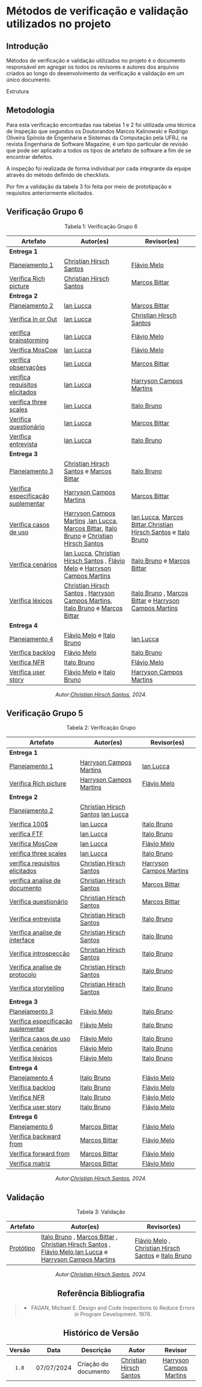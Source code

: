 # Métodos de verificação e validação utilizados no projeto

## Introdução

Métodos de verificação e validação utilizados no projeto é o documento responsável em agregar os todos os revisores e autores dos arquivos criados ao longo do desenvolvimento da verificação e validação em um único documento.

Estrutura

## Metodologia

Para esta verificação encontradas nas tabelas 1 e 2 foi utilizada uma técnica de Inspeção que segundos os Doutorandos Marcos Kalinowski e Rodrigo Oliveira Spínola de Engenharia e Sistemas da Computação pela UFRJ, na revista Engenharia de Software Magazine, é um tipo particular de revisão que pode ser aplicado a todos os tipos de artefato de software a fim de se encontrar defeitos.

A inspeção foi realizada de forma individual por cada integrante da equipe através do método definido de checklists.

Por fim a validação da tabela 3 foi feita por meio de prototipação e requisitos anteriormente elicitados.



## Verificação Grupo 6

<center>
Tabela 1: Verificação Grupo 6
  
| Artefato           | Autor(es)        | Revisor(es)       |
|--------------------|------------------|-------------------|
| **Entrega 1**       |     |     |
| [Planejamento 1](https://requisitos-de-software.github.io/2024.1-Sinesp_Cidadao/Verificacao/Grupo6/entrega1/planejamento_entr_1/) | [Christian Hirsch Santos](https://github.com/crstyhs)    |[Flávio Melo](https://github.com/flavioovatsug)         |
| [Verifica Rich picture](https://requisitos-de-software.github.io/2024.1-Sinesp_Cidadao/Verificacao/Grupo6/entrega1/verifica_RichPicture/)      | [Christian Hirsch Santos](https://github.com/crstyhs)       | [Marcos Bittar](https://github.com/Bittarx)   |
| **Entrega 2**       |     |     |
| [Planejamento 2](https://requisitos-de-software.github.io/2024.1-Sinesp_Cidadao/Verificacao/Grupo6/entrega2/planejamento_entr_2/) | [Ian Lucca](https://github.com/IanLucca12)    |   [Marcos Bittar](https://github.com/Bittarx)          |
| [Verifica In or Out](https://requisitos-de-software.github.io/2024.1-Sinesp_Cidadao/Verificacao/Grupo6/entrega2/verifica_InOrOut/)     | [Ian Lucca](https://github.com/IanLucca12)   | [Christian Hirsch Santos](https://github.com/crstyhs)   |
| [verifica brainstorming](https://requisitos-de-software.github.io/2024.1-Sinesp_Cidadao/Verificacao/Grupo6/entrega2/verifica_Brainstorming/)     |  [Ian Lucca](https://github.com/IanLucca12)   | [Flávio Melo](https://github.com/flavioovatsug)    |
| [Verifica MosCow](https://requisitos-de-software.github.io/2024.1-Sinesp_Cidadao/Verificacao/Grupo6/entrega2/verifica_MosCow/)     |  [Ian Lucca](https://github.com/IanLucca12)  | [Flávio Melo](https://github.com/flavioovatsug)    |
| [verifica observações](https://requisitos-de-software.github.io/2024.1-Sinesp_Cidadao/Verificacao/Grupo6/entrega2/verifica_Observacoes/)     | [Ian Lucca](https://github.com/IanLucca12)  | [Marcos Bittar](https://github.com/Bittarx)    |
| [verifica requisitos elicitados](https://requisitos-de-software.github.io/2024.1-Sinesp_Cidadao/Verificacao/Grupo6/entrega2/verifica_RequisitosElicitados/)     | [Ian Lucca](https://github.com/IanLucca12)   |  [Harryson Campos Martins](https://github.com/harry-cmartin)   |
| [verifica three scales](https://requisitos-de-software.github.io/2024.1-Sinesp_Cidadao/Verificacao/entrega2/Grupo6/verifica_ThreeScales.md)     | [Ian Lucca](https://github.com/IanLucca12)   | [Italo Bruno](https://github.com/ItaloBrunoM)   |
| [Verifica questionário](https://requisitos-de-software.github.io/2024.1-Sinesp_Cidadao/Verificacao/entrega2/Grupo6/verifica_questionario.md)     |  [Ian Lucca](https://github.com/IanLucca12)  | [Marcos Bittar](https://github.com/Bittarx)    |
| [Verifica entrevista ](https://requisitos-de-software.github.io/2024.1-Sinesp_Cidadao/Verificacao/Grupo6/entrega2/verifica_entrevista/)     | [Ian Lucca](https://github.com/IanLucca12)   | [Italo Bruno](https://github.com/ItaloBrunoM)    |
| **Entrega 3**       |     |     |
| [Planejamento 3](https://requisitos-de-software.github.io/2024.1-Sinesp_Cidadao/Verificacao/Grupo6/entrega3/planejamento_entr_3/) | [Christian Hirsch Santos](https://github.com/crstyhs) e  [Marcos Bittar](https://github.com/Bittarx)   | [Italo Bruno](https://github.com/ItaloBrunoM)           |
| [Verifica especificação suplementar ](https://requisitos-de-software.github.io/2024.1-Sinesp_Cidadao/Verificacao/Grupo6/entrega3/verifica_Especificacao/)     | [Harryson Campos Martins](https://github.com/harry-cmartin)   | [Marcos Bittar](https://github.com/Bittarx)    |
| [Verifica casos de uso ](https://requisitos-de-software.github.io/2024.1-Sinesp_Cidadao/Verificacao/Grupo6/entrega3/verifica_casosdeuso/)     | [Harryson Campos Martins](https://github.com/harry-cmartin) ,[Ian Lucca](https://github.com/IanLucca12),  [Marcos Bittar](https://github.com/Bittarx),  [Italo Bruno](https://github.com/ItaloBrunoM) e  [Christian Hirsch Santos](https://github.com/crstyhs)   | [Ian Lucca](https://github.com/IanLucca12),  [Marcos Bittar](https://github.com/Bittarx),[Christian Hirsch Santos](https://github.com/crstyhs) e  [Italo Bruno](https://github.com/ItaloBrunoM)  |
| [Verifica cenários ](https://requisitos-de-software.github.io/2024.1-Sinesp_Cidadao/Verificacao/Grupo6/entrega3/verifica_cenarios/)     | [Ian Lucca](https://github.com/IanLucca12), [Christian Hirsch Santos](https://github.com/crstyhs) ,  [Flávio Melo](https://github.com/flavioovatsug) e [Harryson Campos Martins](https://github.com/harry-cmartin)  | [Italo Bruno](https://github.com/ItaloBrunoM)  e [Marcos Bittar](https://github.com/Bittarx)   |
| [Verifica léxicos ](https://requisitos-de-software.github.io/2024.1-Sinesp_Cidadao/Verificacao/Grupo6/entrega3/verifica_lexicos/)     |  [Christian Hirsch Santos](https://github.com/crstyhs) ,   [Harryson Campos Martins](https://github.com/harry-cmartin), [Italo Bruno](https://github.com/ItaloBrunoM) e [Marcos Bittar](https://github.com/Bittarx)  | [Italo Bruno](https://github.com/ItaloBrunoM) , [Marcos Bittar](https://github.com/Bittarx) e [Harryson Campos Martins](https://github.com/harry-cmartin)   |
| **Entrega 4**       |     |     |
| [Planejamento 4](https://requisitos-de-software.github.io/2024.1-Sinesp_Cidadao/Verificacao/Grupo6/entrega4/planejamento_entr_4/) | [Flávio Melo](https://github.com/flavioovatsug) e [Italo Bruno](https://github.com/ItaloBrunoM)    | [Ian Lucca](https://github.com/IanLucca12)       |
| [Verifica backlog](https://requisitos-de-software.github.io/2024.1-Sinesp_Cidadao/Verificacao/Grupo6/entrega4/verifica_backlog/) | [Flávio Melo](https://github.com/flavioovatsug)  |[Italo Bruno](https://github.com/ItaloBrunoM)     |
| [Verifica NFR](https://requisitos-de-software.github.io/2024.1-Sinesp_Cidadao/Verificacao/Grupo6/entrega4/verifica_nfr/) | [Italo Bruno](https://github.com/ItaloBrunoM)   |  [Flávio Melo](https://github.com/flavioovatsug)       |
| [Verifica user story](https://requisitos-de-software.github.io/2024.1-Sinesp_Cidadao/Verificacao/Grupo6/entrega4/verifica_user/) | [Flávio Melo](https://github.com/flavioovatsug) e [Italo Bruno](https://github.com/ItaloBrunoM)      | [Harryson Campos Martins](https://github.com/harry-cmartin)           |

  
_Autor:[Christian Hirsch Santos](https://github.com/crstyhs), 2024._


</center>

## Verificação Grupo 5

<center>

Tabela 2: Verificação Grupo 

| Artefato           | Autor(es)        | Revisor(es)       |
|--------------------|------------------|-------------------|
| **Entrega 1**       |     |     |
| [Planejamento 1](https://requisitos-de-software.github.io/2024.1-Sinesp_Cidadao/Verificacao/Grupo5/entrega1/planejamento_entre1/) | [Harryson Campos Martins](https://github.com/harry-cmartin)   |[Ian Lucca](https://github.com/IanLucca12)         |
| [Verifica Rich picture](https://requisitos-de-software.github.io/2024.1-Sinesp_Cidadao/Verificacao/Grupo5/entrega1/rich_picture/)      |  [Harryson Campos Martins](https://github.com/harry-cmartin)   |[Flávio Melo](https://github.com/flavioovatsug)         |
| **Entrega 2**       |     |     |
| [Planejamento 2](https://requisitos-de-software.github.io/2024.1-Sinesp_Cidadao/Verificacao/Grupo5/entrega2/planejamento_entr_2/) |  [Christian Hirsch Santos](https://github.com/crstyhs) [Ian Lucca](https://github.com/IanLucca12)    |          |
| [Verifica 100$](https://requisitos-de-software.github.io/2024.1-Sinesp_Cidadao/Verificacao/Grupo5/entrega2/verifica_100%24/)     | [Ian Lucca](https://github.com/IanLucca12)   |  [Italo Bruno](https://github.com/ItaloBrunoM)     |
| [verifica FTF](https://requisitos-de-software.github.io/2024.1-Sinesp_Cidadao/Verificacao/Grupo5/entrega2/verifica_FTF/)     |  [Ian Lucca](https://github.com/IanLucca12)   |  [Italo Bruno](https://github.com/ItaloBrunoM)      |
| [Verifica MosCow](https://requisitos-de-software.github.io/2024.1-Sinesp_Cidadao/Verificacao/Grupo5/entrega2/verifica_MosCow/)     |  [Ian Lucca](https://github.com/IanLucca12)  | [Flávio Melo](https://github.com/flavioovatsug)    |
| [verifica three scales](https://requisitos-de-software.github.io/2024.1-Sinesp_Cidadao/Verificacao/Grupo5/entrega2/verifica_ThreeScales/)     | [Ian Lucca](https://github.com/IanLucca12)   | [Italo Bruno](https://github.com/ItaloBrunoM)   |
| [verifica requisitos elicitados](https://requisitos-de-software.github.io/2024.1-Sinesp_Cidadao/Verificacao/Grupo5/entrega2/verifica_RequisitosElicitados/)     | [Christian Hirsch Santos](https://github.com/crstyhs)  |  [Harryson Campos Martins](https://github.com/harry-cmartin)   |
| [verifica analise de documento](https://requisitos-de-software.github.io/2024.1-Sinesp_Cidadao/Verificacao/Grupo5/entrega2/verifica_documento/)     | [Christian Hirsch Santos](https://github.com/crstyhs)    | [Marcos Bittar](https://github.com/Bittarx) |
| [Verifica questionário](https://requisitos-de-software.github.io/2024.1-Sinesp_Cidadao/Verificacao/Grupo5/entrega2/verifica_questionario/)     |  [Christian Hirsch Santos](https://github.com/crstyhs)    | [Marcos Bittar](https://github.com/Bittarx)  |
| [Verifica entrevista ](https://requisitos-de-software.github.io/2024.1-Sinesp_Cidadao/Verificacao/Grupo5/entrega2/verifica_entrevista/)     |  [Christian Hirsch Santos](https://github.com/crstyhs)    | [Italo Bruno](https://github.com/ItaloBrunoM)    |
| [Verifica analise de interface ](https://requisitos-de-software.github.io/2024.1-Sinesp_Cidadao/Verificacao/Grupo5/entrega2/verifica_interface/)     | [Christian Hirsch Santos](https://github.com/crstyhs)     | [Italo Bruno](https://github.com/ItaloBrunoM)    |
| [Verifica introspecção ](https://requisitos-de-software.github.io/2024.1-Sinesp_Cidadao/Verificacao/Grupo5/entrega2/verifica_introspec%C3%A7%C3%A3o.md)     | [Christian Hirsch Santos](https://github.com/crstyhs)    | [Italo Bruno](https://github.com/ItaloBrunoM)    |
| [Verifica analise de protocolo ](https://requisitos-de-software.github.io/2024.1-Sinesp_Cidadao/Verificacao/Grupo5/entrega2/verifica_protocolo/)     | [Christian Hirsch Santos](https://github.com/crstyhs)    | [Italo Bruno](https://github.com/ItaloBrunoM)    |
| [Verifica storytelling](https://requisitos-de-software.github.io/2024.1-Sinesp_Cidadao/Verificacao/Grupo5/entrega2/verifica_storytelling/)     | [Christian Hirsch Santos](https://github.com/crstyhs)    | [Italo Bruno](https://github.com/ItaloBrunoM)    |
| **Entrega 3**       |     |     |
| [Planejamento 3](https://requisitos-de-software.github.io/2024.1-Sinesp_Cidadao/Verificacao/Grupo5/entrega3/planejamento_entr_3/) | [Flávio Melo](https://github.com/flavioovatsug)   | [Italo Bruno](https://github.com/ItaloBrunoM)           |
| [Verifica especificação suplementar ](https://requisitos-de-software.github.io/2024.1-Sinesp_Cidadao/Verificacao/Grupo5/entrega3/verifica_especificacao/)     | [Flávio Melo](https://github.com/flavioovatsug)   | [Italo Bruno](https://github.com/ItaloBrunoM)          |
| [Verifica casos de uso ](https://requisitos-de-software.github.io/2024.1-Sinesp_Cidadao/Verificacao/Grupo5/entrega3/verifica_casos/)     | [Flávio Melo](https://github.com/flavioovatsug)   |[Italo Bruno](https://github.com/ItaloBrunoM)       |
| [Verifica cenários ](https://requisitos-de-software.github.io/2024.1-Sinesp_Cidadao/Verificacao/Grupo5/entrega3/verifica_cenario/)     | [Flávio Melo](https://github.com/flavioovatsug)   | [Italo Bruno](https://github.com/ItaloBrunoM)          |
| [Verifica léxicos ](https://requisitos-de-software.github.io/2024.1-Sinesp_Cidadao/Verificacao/Grupo5/entrega3/verifica_lexico/)     | [Flávio Melo](https://github.com/flavioovatsug)   | [Italo Bruno](https://github.com/ItaloBrunoM)         |
| **Entrega 4**       |     |     |
| [Planejamento 4](https://requisitos-de-software.github.io/2024.1-Sinesp_Cidadao/Verificacao/Grupo5/entrega4/planejamento_entr_4/) |[Italo Bruno](https://github.com/ItaloBrunoM)      |    [Flávio Melo](https://github.com/flavioovatsug)    |
| [Verifica backlog](https://requisitos-de-software.github.io/2024.1-Sinesp_Cidadao/Verificacao/Grupo5/entrega4/verifica_backlog/) | [Italo Bruno](https://github.com/ItaloBrunoM)      |    [Flávio Melo](https://github.com/flavioovatsug)   |
| [Verifica NFR](https://requisitos-de-software.github.io/2024.1-Sinesp_Cidadao/Verificacao/Grupo5/entrega4/verifica_nfr/) | [Italo Bruno](https://github.com/ItaloBrunoM)   |  [Flávio Melo](https://github.com/flavioovatsug)       |
| [Verifica user story](https://requisitos-de-software.github.io/2024.1-Sinesp_Cidadao/Verificacao/Grupo5/entrega4/verifica_user/) | [Italo Bruno](https://github.com/ItaloBrunoM)      |    [Flávio Melo](https://github.com/flavioovatsug)        |
| **Entrega 6**       |     |     |
| [Planejamento 6](https://requisitos-de-software.github.io/2024.1-Sinesp_Cidadao/Verificacao/Grupo5/entrega6/planejamento_entr_6/) |[Marcos Bittar](https://github.com/Bittarx)    |    [Flávio Melo](https://github.com/flavioovatsug)        |
| [Verifica backward from](https://requisitos-de-software.github.io/2024.1-Sinesp_Cidadao/Verificacao/Grupo5/entrega6/verifica_backward/) |[Marcos Bittar](https://github.com/Bittarx)    |    [Flávio Melo](https://github.com/flavioovatsug)        |
| [Verifica forward from](https://requisitos-de-software.github.io/2024.1-Sinesp_Cidadao/Verificacao/Grupo5/entrega6/verifica_foward/) | [Marcos Bittar](https://github.com/Bittarx)      |    [Flávio Melo](https://github.com/flavioovatsug)        |
| [Verifica matriz](https://requisitos-de-software.github.io/2024.1-Sinesp_Cidadao/Verificacao/Grupo5/entrega6/verifica_matriz/) |[Marcos Bittar](https://github.com/Bittarx)   |    [Flávio Melo](https://github.com/flavioovatsug)        |
 
_Autor:[Christian Hirsch Santos](https://github.com/crstyhs), 2024._


</center>

## Validação

<center>

Tabela 3: Validação

| Artefato           | Autor(es)        | Revisor(es)       |
|--------------------|------------------|-------------------|
| [Protótipo](https://requisitos-de-software.github.io/2024.1-Sinesp_Cidadao/Verificacao/Grupo5/validacao/Prototipo/) | [Italo Bruno](https://github.com/ItaloBrunoM) , [Marcos Bittar](https://github.com/Bittarx) ,  [Christian Hirsch Santos](https://github.com/crstyhs) , [Flávio Melo](https://github.com/flavioovatsug),[Ian Lucca](https://github.com/IanLucca12) e [Harryson Campos Martins](https://github.com/harry-cmartin)     |    [Flávio Melo](https://github.com/flavioovatsug) , [Christian Hirsch Santos](https://github.com/crstyhs) e  [Italo Bruno](https://github.com/ItaloBrunoM)      |
 
_Autor:[Christian Hirsch Santos](https://github.com/crstyhs), 2024._

<center>

## Referência Bibliografia

> - FAGAN, Michael E. Design and Code Inspections to Reduce Errors in Program Development. 1976.


## Histórico de Versão

|Versão|Data|Descrição|Autor|Revisor|
|:----:|----|---------|-----|:-------:|
|`1.0`| 07/07/2024 | Criação do documento |[Christian Hirsch Santos](https://github.com/crstyhs)  | [Harryson Campos Martins](https://github.com/harry-cmartin) |
